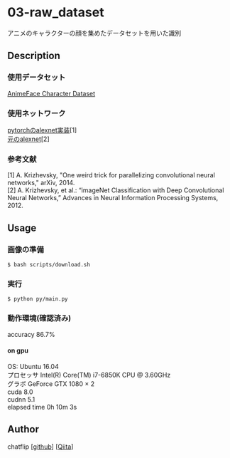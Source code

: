 03-raw_dataset
====
アニメのキャラクターの顔を集めたデータセットを用いた識別

## Description
### 使用データセット
[AnimeFace Character Dataset](http://www.nurs.or.jp/%7Enagadomi/animeface-character-dataset/README.html)

### 使用ネットワーク
[pytorchのalexnet実装](https://arxiv.org/abs/1404.5997)[1]  
[元のalexnet](http://yann.lecun.com/exdb/publis/pdf/lecun-01a.pdf)[2]  

### 参考文献
[1] A. Krizhevsky, "One weird trick for parallelizing convolutional neural networks," arXiv, 2014.  
[2] A. Krizhevsky, et al.: “imageNet Classification with Deep Convolutional Neural Networks,” Advances in Neural Information Processing Systems, 2012.  

## Usage
### 画像の準備
```
$ bash scripts/download.sh
```

### 実行
```
$ python py/main.py
```

### 動作環境(確認済み)
accuracy 86.7%
<!-- 
#### on cpu
OS macOS High Sierra  
プロセッサ 2.5 GHz Intel Core i7  
メモリ 8 GB 2133 MHz LPDDR3  
elapsed time 0h 0m 0s  
-->

#### on gpu
OS: Ubuntu 16.04  
プロセッサ Intel(R) Core(TM) i7-6850K CPU @ 3.60GHz  
グラボ GeForce GTX 1080 × 2  
cuda 8.0  
cudnn 5.1  
elapsed time 0h 10m 3s  

## Author
chatflip
[[github](https://github.com/chatflip)]
[[Qiita](https://qiita.com/chat-flip)]  